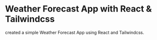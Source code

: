 # Weather Forecast App with React & Tailwindcss

created a simple Weather Forecast App using React and Tailwindcss.
